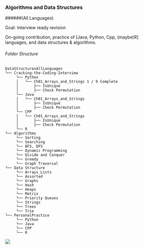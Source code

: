 ### Algorithms and Data Structures 
######(All Languages)

Goal: Interview ready revision

On-going contribution, practice of [Java, Python, Cpp, (maybe)R] languages, and data structures & algorithms. 

###### Folder Structure
```
DataStructuresAllLanguages
└── Cracking-the-Coding-Interview
     └── Python
     │   └── Ch01_Arrays_and_Strings 1 / 9 Complete
     │       ├── IsUnique
     │       ├── Check Permutation    
     └── Java 
     │   └── Ch01_Arrays_and_Strings
     │       ├── IsUnique
     │       ├── Check Permutation
     └── CPP 
     │   └── Ch01_Arrays_and_Strings
     │       ├── IsUnique
     │       ├── Check Permutation
     └── R 
└── Algorithms
     └── Sorting   
     └── Searching 
     └── BFS, DFS 
     └── Dynamic Programming
     └── Divide and Conquer
     └── Greedy
     └── Graph Traversal
└── Data Structure
     └── Arrays_Lists   
     └── Assorted 
     └── Graphs 
     └── Hash
	 └── Heaps
	 └── Matrix
	 └── Priority Queues
	 └── Strings
	 └── Trees
	 └── Trie
└── PersonalPractice
     └── Python   
     └── Java 
     └── CPP 
     └── R 
```
![](https://komarev.com/ghpvc/?username=SrilakshmiSripathi)

<!---

Experimental
<iframe style="border:none" width="800" height="450" src="https://whimsical.com/embed/TCnQAvXHDv6MPFQzegcueC"></iframe>


https://whimsical.com/programming-languages-TCnQAvXHDv6MPFQzegcueC

>
